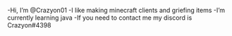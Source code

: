  -Hi, I’m @Crazyon01
 -I like making minecraft clients and griefing items
 -I’m currently learning java
-If you need to contact me my discord is Crazyon#4398
